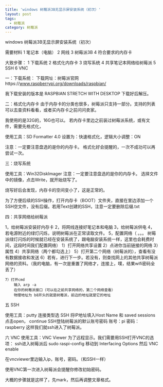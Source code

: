 ```yaml
---
title: 'windows 树莓派3B无显示屏安装系统（初次）'
layout: post
tags:
  - 树莓派
category: 树莓派
---
```

windows 树莓派3B无显示屏安装系统（初次）

需要材料
1 笔记本（电脑）
2 网线
3 树莓派3B
4 符合要求的内存卡

大致步骤：
1 下载系统
2 格式化内存卡
3 烧写系统
4 共享笔记本网络给树莓派
5 SSH
6 VNC

一：下载系统：
下载网址：树莓派官网https://www.raspberrypi.org/downloads/raspbian/
   
我下载安装的版本是 RASPBIAN STRETCH WITH DESKTOP
下载好后解压。

二：格式化内存卡
由于内存卡的分类也很多，树莓派只支持一部分。支持的列表可以去查资料看看，或者买内存卡之前问问卖家。

我使用的是32G的，16G也可以。
若内存卡里边之前装过树莓派系统，或有文件，需要先格式化，

使用工具：SD Formatter 4.0 
设置为：快速格式化，逻辑大小调整：ON

注意：一定要注意盘选的是你的内存卡。
格式化好会提醒的，一次不成功可以再尝试一次。

三：烧写系统

使用工具：Win32DiskImager
注意：一定要注意盘选的是你的内存卡。
选择文件中的镜像，点击Write，就开始烧写了。

烧写好后会发现，内存卡的空间变小了，这是正常的。

为了方便后续的SSH操作，打开内存卡（BOOT）文件夹，直接在里边添加一个SSH空文件，没有后缀。若用Text创建的SSH，注意一定要删除后缀.txt

四：共享网络给树莓派

1，给树莓派安装好内存卡
2，将网线连接好笔记本和电脑
3，给树莓派供电
4，若电源附近的绿灯闪烁，说明树莓派在正常读取文件。
5，配置网络（ 。。。  树莓派绿灯闪烁的时候就已经在安装系统了，跟电脑安装系统一样，这里也会耗费时间，这段时间我们配置网络）
	1）打开网络共享设置
	2）点进你当前链接的网络
	3）属性
	4）共享网络（两个都勾选上）
	5）打开第二个网络（树莓派的），查看有没有数据接收和发送
	6）若有，进行下一步。若没有，则查找网上的其他共享树莓派网络的资料。（我的电脑，有一次是重置了网络才，连接上，噗，结果wifi密码全丢了）
	
	7）打开cmd
		输入 arp -a
		在你的树莓派接口（可以在之前共享网络的，第二个网络查看）
		物理地址为 b8开头的就是树莓派，前边的地址就是它的地址
		
五 SSH

使用工具：putty
	连接类型选 SSH
	将IP地址填入Host Name 和 saved sessions
	点击open， continue
	SSH登陆树莓派的默认账号密码
	账号：pi
	密码：raspberry
这样我们就ssh进入了树莓派。

六 VNC
使用工具：VNC Viewer
为了远程显示。我们需要用SSH打开VNC的选项：
	ssh进入树莓派后
	sudo raspi-config
	 移动到 Interfacing Options 
	 然后 VNC enable
	 
在vncviewer里边输入ip，账号，密码。（和SSH一样）

使用VNC第一次进入树莓派会提醒你修改初始密码。

大概的步骤就是这样了，先mark，然后再调整文章格式。